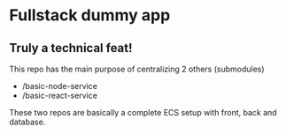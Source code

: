 # Fullstack dummy app
## Truly a technical feat!

This repo has the main purpose of centralizing 2 others (submodules)
- /basic-node-service
- /basic-react-service

These two repos are basically a complete ECS setup with front, back and database.
